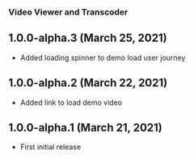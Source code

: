 ### Video Viewer and Transcoder

## 1.0.0-alpha.3 (March 25, 2021)

* Added loading spinner to demo load user journey

## 1.0.0-alpha.2 (March 22, 2021)

* Added link to load demo video

## 1.0.0-alpha.1 (March 21, 2021)

* First initial release